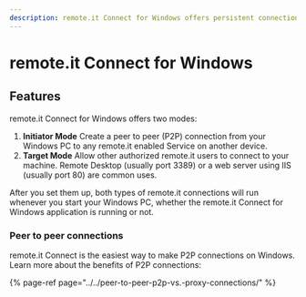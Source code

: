 ```yaml
---
description: remote.it Connect for Windows offers persistent connections to other services
---
```


# remote.it Connect for Windows

## **Features**

remote.it Connect for Windows offers two modes:

1. **Initiator Mode** Create a peer to peer \(P2P\) connection from your Windows PC to any remote.it enabled Service on another device.
2. **Target Mode** Allow other authorized remote.it users to connect to your machine. Remote Desktop \(usually port 3389\) or a web server using IIS \(usually port 80\) are common uses. 

After you set them up, both types of remote.it connections will run whenever you start your Windows PC, whether the remote.it Connect for Windows application is running or not.

### **Peer to peer connections** 

remote.it Connect is the easiest way to make P2P connections on Windows. Learn more about the benefits of P2P connections:

{% page-ref page="../../peer-to-peer-p2p-vs.-proxy-connections/" %}

